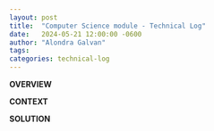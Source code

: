 ```yaml
---
layout: post
title:  "Computer Science module - Technical Log"
date:   2024-05-21 12:00:00 -0600
author: "Alondra Galvan"
tags:
categories: technical-log
---
```


**OVERVIEW**


**CONTEXT**



**SOLUTION**


